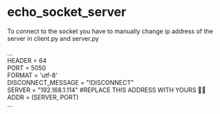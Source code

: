 # echo_socket_server

To connect to the socket you have to manually change ip address of the server in client.py and server.py  <br />
 <br />
... <br />
HEADER = 64 <br />
PORT = 5050 <br />
FORMAT = 'utf-8' <br />
DISCONNECT_MESSAGE = "!DISCONNECT" <br />
SERVER = "192.168.1.114"  #REPLACE THIS ADDRESS WITH YOURS 👀👀 <br />
ADDR = (SERVER, PORT) <br />
... <br />
